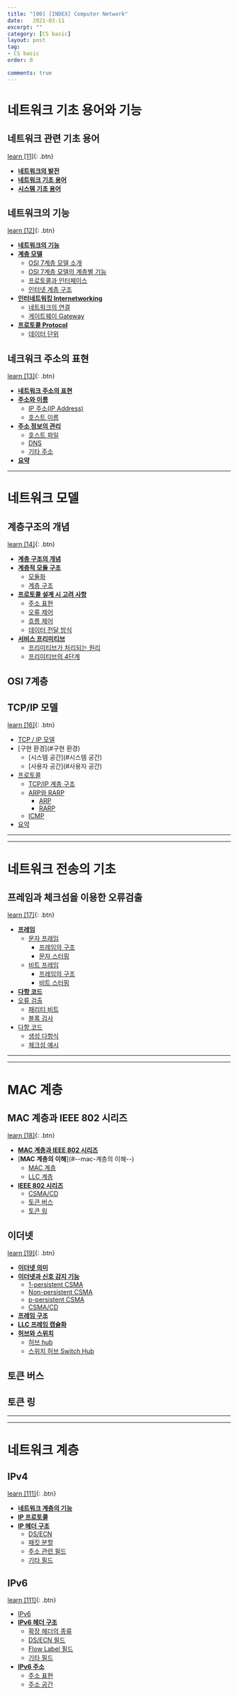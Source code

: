 ```yaml
---
title: "[00] [INDEX] Computer Network"
date:   2021-03-11
excerpt: ""
category: [CS basic]
layout: post
tag:
- CS basic
order: 0

comments: true
---
```


# 네트워크 기초 용어와 기능



## 네트워크 관련 기초 용어  


[learn [11]](https://yerimoh.github.io/CN01/){: .btn}    
- [**네트워크의 발전**](#--네트워크의-발전--)
- [**네트워크 기초 용어**](#--네트워크-기초-용어--)
- [**시스템 기초 용어**](#--시스템-기초-용어--)

## 네트워크의 기능  

[learn [12]](https://yerimoh.github.io/CN02/){: .btn}    
- [**네트워크의 기능**](#--네트워크의-기능--)
- [**계층 모델**](#--계층-모델--)
  * [OSI 7계층 모델 소개](#osi-7계층-모델-소개)
  * [OSI 7계층 모델의 계층별 기능](#osi-7계층-모델의-계층별-기능)
  * [프로토콜과 인터페이스](#프로토콜과-인터페이스)
  * [인터넷 계층 구조](#인터넷-계층-구조)
- [**인터네트워킹 Internetworking**](#--인터네트워킹-internetworking--)
  * [네트워크의 연결](#네트워크의-연결)
  * [게이트웨이 Gateway](#게이트웨이-gateway)
- [**프로토콜 Protocol**](#--프로토콜-protocol--)
  * [데이터 단위](#데이터-단위)


## 네크워크 주소의 표현

[learn [13]](https://yerimoh.github.io/CN03/){: .btn}    
- [**네트워크 주소의 표현**](#--네트워크-주소의-표현--)
- [**주소와 이름**](#--주소와-이름--)
  * [IP 주소(IP Address)](#ip-주소-ip-address-)
  * [호스트 이름](#호스트-이름)
- [**주소 정보의 관리**](#--주소-정보의-관리--)
  * [호스트 파일](#호스트-파일)
  * [DNS](#dns)
  * [기타 주소](#기타-주소)
- [**요약**](#-요약-)



------


# 네트워크 모델

## 계층구조의 개념

[learn [14]](https://yerimoh.github.io/CN04/){: .btn}    
- [**계층 구조의 개념**](#--계층-구조의-개념--)
- [**계층적 모듈 구조**](#-계층적-모듈-구조--)
  * [모듈화](#모듈화)
  * [계층 구조](#계층-구조)
- [**프로토콜 설계 시 고려 사항**](#--프로토콜-설계-시-고려-사항--)
  * [주소 표현](#주소-표현)
  * [오류 제어](#오류-제어)
  * [흐름 제어](#흐름-제어)
  * [데이터 전달 방식](#데이터-전달-방식)
- [**서비스 프리미티브**](#--서비스-프리미티브--)
  * [프리미티브가 처리되는 원리](#프리미티브가-처리되는-원리)
  * [프리미티브의 4단계](#프리미티브의-4단계)



## OSI 7계층



## TCP/IP 모델    


[learn [16]](https://yerimoh.github.io/CN06/){: .btn}    
- [TCP / IP 모델](#tcp---ip---)
- [구현 환경](#구현 환경)
  * [시스템 공간](#시스템 공간)
  * [사용자 공간](#사용자 공간)
- [프로토콜](#프로토콜)
  * [TCP/IP 계층 구조](#tcp-ip------)
  * [ARP와 RARP](#arp--rarp)
    + [ARP](#arp)
    + [RARP](#rarp)
  *  [ICMP](#icmp)
- [요약](#요약)



-----
-----


# 네트워크 전송의 기초

##  프레임과 체크섬을 이용한 오류검출

[learn [17]](https://yerimoh.github.io/CN07/){: .btn}  
- [**프레임**](#--프레임--)
  * [문자 프레임](#문자-프레임)
    + [프레임의 구조](#프레임의-구조)
    + [문자 스터핑](#문자-스터핑)
  * [비트 프레임](#비트-프레임)
    + [프레임의 구조](#프레임의-구조1)
    + [비트 스터핑](#비트-스터핑)
- [**다항 코드**](#--다항-코드--)
- [오류 검출](#오류-검출)
  * [패리티 비트](#패리티-비트)
  * [블록 검사](#블록-검사)
- [다항 코드](#다항-코드1)
  * [생성 다항식](#생성-다항식)
  * [체크섬 예시](#체크섬-예시)

----
-----


# MAC 계층


## MAC 계층과 IEEE 802 시리즈   

[learn [18]](https://yerimoh.github.io/CN08/){: .btn}     
- [**MAC 계층과 IEEE 802 시리즈**](#--mac-----ieee-802------)
- [**MAC 계층의 이해**](#--mac-계층의 이해--)
  * [MAC 계층](#mac-계층)
  * [LLC 계층](#llc-계층)
- [**IEEE 802 시리즈**](#ieee-802-시리즈--)
  * [CSMA/CD](#csma-cd)
  * [토큰 버스](#토큰-버스)
  * [토큰 링](#토큰-링)  



## 이더넷   

[learn [19]](https://yerimoh.github.io/CN09/){: .btn}   
- [**이더넷 의미**](#--이더넷-의미--)
- [**이더넷과 신호 감지 기능**](#--이더넷과-신호-감지-기능--)
  * [1-persistent CSMA](#1-persistent-csma)
  * [Non-persistent CSMA](#non-persistent-csma)
  * [p-persistent CSMA](#p-persistent-csma)
  * [CSMA/CD](#csma-cd)
- [**프레임 구조**](#--프레임-구조--)
- [**LLC 프레임 캡슐화**](#--llc-프레임-캡슐화-)
- [**허브와 스위치**](#--허브와-스위치--)
  * [허브 hub](#허브-hub)
  * [스위치 허브 Switch Hub](#스위치-허브-switch-hub)


## 토큰 버스
## 토큰 링



----
-----

# 네트워크 계층

## IPv4

[learn [111]](https://yerimoh.github.io/CN011/){: .btn}  
- [**네트워크 계층의 기능**](#--네트워크-계층의-기능--)
- [**IP 프로토콜**](#--ip-프로토콜--)
- [**IP 헤더 구조**](#--ip-헤더-구조--)
  * [DS/ECN](#ds-ecn)
  * [패킷 분할](#패킷-분할)
  * [주소 관련 필드](#주소-관련-필드)
  * [기타 필드](#기타-필드)


## IPv6


[learn [111]](https://yerimoh.github.io/CN012/){: .btn}  
- [IPv6](#ipv6)
- [**IPv6 헤더 구조**](#**ipv6-헤더-구조**)
  * [확장 헤더의 종류](#확장-헤더의-종류)
  * [DS/ECN 필드](#ds-ecn-필드)
  * [Flow Label 필드](#flow-label-필드)
  * [기타 필드](#기타-필드)
- [**IPv6 주소**](#**ipv6-주소**)
  * [주소 표현](#주소-표현)
  * [주소 공간](#주소-공간)
